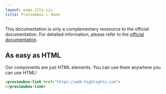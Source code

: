 ```yaml
---
layout: page.11ty.cjs
title: Previewbox ⌲ Home
---
```


<script src="https://cdn.jsdelivr.net/npm/@mariusbongarts/previewbox/dist/link/index.min.js"></script>

This documentation is only a complementary ressource to the official documentation. For detailed information, please refer to the [official documentation](https://previewbox.link/docs).

## As easy as HTML

<section class="columns">
  <div>

Our components are just HTML elements. You can use them anywhere you can use HTML!

```html
<previewbox-link href="https://web-highlights.com">
</previewbox-link>
```

  </div>
  <div>

<previewbox-link href="https://web-highlights.com">
</previewbox-link>

  </div>
</section>
